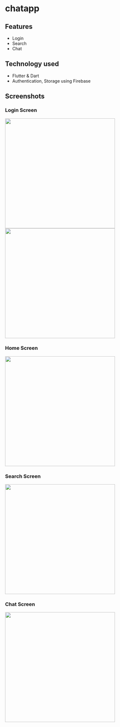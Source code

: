 # chatapp

## Features

- Login
- Search
- Chat

## Technology used

- Flutter & Dart
- Authentication, Storage using Firebase

## Screenshots

### Login Screen
<img src="https://user-images.githubusercontent.com/80403942/179780120-07db9976-9fe6-4332-ab15-76edd058de8e.png" height="360px" weight="240px"/>
<img src="https://user-images.githubusercontent.com/80403942/179780839-725b93fc-c3f6-41ff-9c3a-15e5f7f2cc6b.png" height="360px" weight="240px"/>

### Home Screen
<img src="https://user-images.githubusercontent.com/80403942/179780928-07f9e9d5-a47a-49ac-bb29-13851c88118a.png" height="360px" weight="240px"/>

### Search Screen
<img src="https://user-images.githubusercontent.com/80403942/179781004-a4ac336f-d719-4856-8b0c-4430c555fe4d.png" height="360px" weight="240px"/>

### Chat Screen
<img src="https://user-images.githubusercontent.com/80403942/179781103-2288aa97-d7a7-46ea-bdd5-5c3bda3a3a30.png" height="360px" weight="240px"/>


